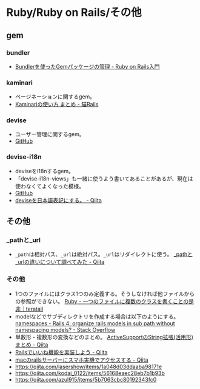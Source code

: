 # Ruby/Ruby on Rails/その他

## gem

### bundler

- [Bundlerを使ったGemパッケージの管理 - Ruby on Rails入門](https://www.javadrive.jp/rails/ini/index2.html)

### kaminari

- ページネーションに関するgem。
- [Kaminariの使い方 まとめ - 猫Rails](http://nekorails.hatenablog.com/entry/2018/10/15/005146)

### devise

- ユーザー管理に関するgem。
- [GitHub](https://github.com/heartcombo/devise)

### devise-i18n

- deviseをi18nするgem。
- 「devise-i18n-views」も一緒に使うよう書いてあることがあるが、現在は使わなくてよくなった模様。
- [GitHub](https://github.com/tigrish/devise-i18n)
- [deviseを日本語表記にする。 - Qiita](https://qiita.com/ryuuuuuuuuuu/items/48dec280cf8925968c65)

## その他

### _pathと_url

- `_path`は相対パス、`_url`は絶対パス。`_url`はリダイレクトに使う。
  [_pathと_urlの違いについて調べてみた - Qiita](https://qiita.com/bSRATulen2N90kL/items/a183c501f56c4068584c)

### その他

- 1つのファイルにはクラス1つのみ定義する。そうしなければ他ファイルからの参照ができない。
  [Ruby - 一つのファイルに複数のクラスを書くことの是非｜teratail](https://teratail.com/questions/111996)
- modelなどでサブディレクトリを作成する場合は以下のようにする。
  [namespaces - Rails 4: organize rails models in sub path without namespacing models? - Stack Overflow](https://stackoverflow.com/questions/18934115/rails-4-organize-rails-models-in-sub-path-without-namespacing-models)
- 単数形・複数形の変換などのまとめ。
  [ActiveSupportのString拡張(活用形)まとめ - Qiita](https://qiita.com/hana-da/items/ec9ac3e1c8803f5fa1fc)
- [Railsでいいね機能を実装しよう - Qiita](https://qiita.com/nojinoji/items/2c66499848d882c31ffa)
- [macのrailsサーバーにスマホ実機でアクセスする - Qiita](https://qiita.com/takahi5/items/8e03f12bec7def84fc52)
- <https://qiita.com/lasershow/items/1a048d03ddaaba98171e>
- <https://qiita.com/kodai_0122/items/56168eaec28eb7b1b93b>
- <https://qiita.com/azul915/items/5b7063cbc80192343fc0>
